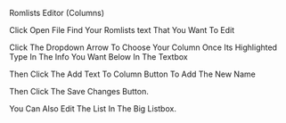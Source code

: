 Romlists Editor (Columns)

Click Open File
Find Your Romlists text That You Want To Edit

Click The Dropdown Arrow To Choose Your Column
Once Its Highlighted
Type In The Info You Want Below In The Textbox

Then Click The Add Text To Column Button To Add The New Name

Then Click The Save Changes Button.

You Can Also Edit The List In The Big Listbox.
